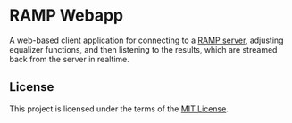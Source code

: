 # RAMP Webapp

A web-based client application for connecting to a [RAMP server](https://github.com/mattprice/RAMP-Server), adjusting equalizer functions, and then listening to the results, which are streamed back from the server in realtime.

## License

This project is licensed under the terms of the [MIT License](/LICENSE).